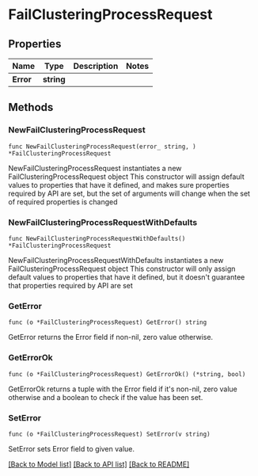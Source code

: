 # FailClusteringProcessRequest

## Properties

Name | Type | Description | Notes
------------ | ------------- | ------------- | -------------
**Error** | **string** |  | 

## Methods

### NewFailClusteringProcessRequest

`func NewFailClusteringProcessRequest(error_ string, ) *FailClusteringProcessRequest`

NewFailClusteringProcessRequest instantiates a new FailClusteringProcessRequest object
This constructor will assign default values to properties that have it defined,
and makes sure properties required by API are set, but the set of arguments
will change when the set of required properties is changed

### NewFailClusteringProcessRequestWithDefaults

`func NewFailClusteringProcessRequestWithDefaults() *FailClusteringProcessRequest`

NewFailClusteringProcessRequestWithDefaults instantiates a new FailClusteringProcessRequest object
This constructor will only assign default values to properties that have it defined,
but it doesn't guarantee that properties required by API are set

### GetError

`func (o *FailClusteringProcessRequest) GetError() string`

GetError returns the Error field if non-nil, zero value otherwise.

### GetErrorOk

`func (o *FailClusteringProcessRequest) GetErrorOk() (*string, bool)`

GetErrorOk returns a tuple with the Error field if it's non-nil, zero value otherwise
and a boolean to check if the value has been set.

### SetError

`func (o *FailClusteringProcessRequest) SetError(v string)`

SetError sets Error field to given value.



[[Back to Model list]](../README.md#documentation-for-models) [[Back to API list]](../README.md#documentation-for-api-endpoints) [[Back to README]](../README.md)



